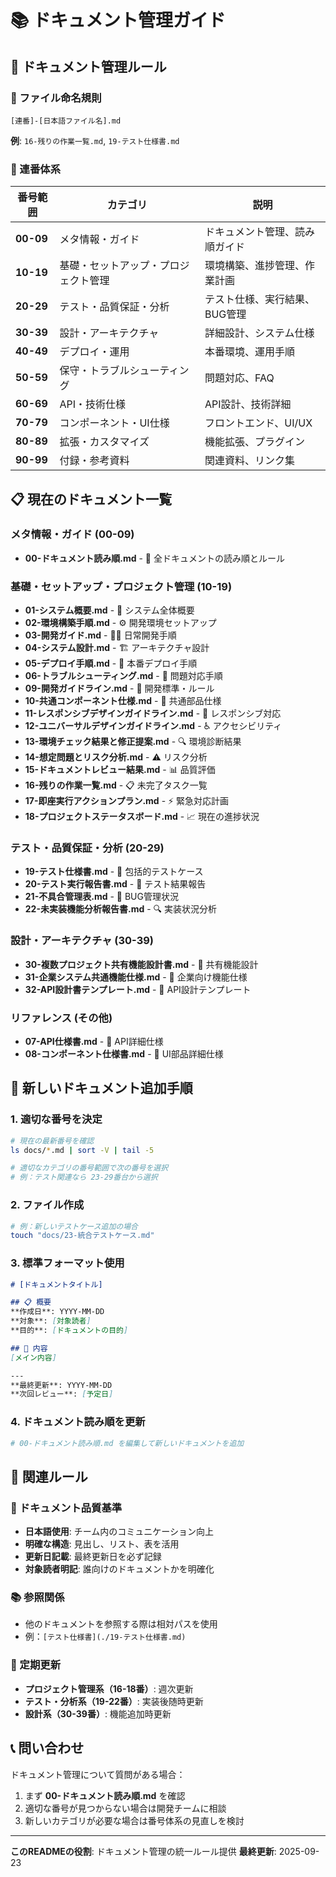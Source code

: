 # 📚 ドキュメント管理ガイド

## 🎯 ドキュメント管理ルール

### 📝 ファイル命名規則
```
[連番]-[日本語ファイル名].md
```

**例**: `16-残りの作業一覧.md`, `19-テスト仕様書.md`

### 📂 連番体系

| 番号範囲 | カテゴリ | 説明 |
|---------|---------|------|
| **00-09** | メタ情報・ガイド | ドキュメント管理、読み順ガイド |
| **10-19** | 基礎・セットアップ・プロジェクト管理 | 環境構築、進捗管理、作業計画 |
| **20-29** | テスト・品質保証・分析 | テスト仕様、実行結果、BUG管理 |
| **30-39** | 設計・アーキテクチャ | 詳細設計、システム仕様 |
| **40-49** | デプロイ・運用 | 本番環境、運用手順 |
| **50-59** | 保守・トラブルシューティング | 問題対応、FAQ |
| **60-69** | API・技術仕様 | API設計、技術詳細 |
| **70-79** | コンポーネント・UI仕様 | フロントエンド、UI/UX |
| **80-89** | 拡張・カスタマイズ | 機能拡張、プラグイン |
| **90-99** | 付録・参考資料 | 関連資料、リンク集 |

## 📋 現在のドキュメント一覧

### メタ情報・ガイド (00-09)
- **00-ドキュメント読み順.md** - 📖 全ドキュメントの読み順とルール

### 基礎・セットアップ・プロジェクト管理 (10-19)
- **01-システム概要.md** - 🎯 システム全体概要
- **02-環境構築手順.md** - ⚙️ 開発環境セットアップ
- **03-開発ガイド.md** - 👨‍💻 日常開発手順
- **04-システム設計.md** - 🏗️ アーキテクチャ設計
- **05-デプロイ手順.md** - 🚀 本番デプロイ手順
- **06-トラブルシューティング.md** - 🔧 問題対応手順
- **09-開発ガイドライン.md** - 📏 開発標準・ルール
- **10-共通コンポーネント仕様.md** - 🧩 共通部品仕様
- **11-レスポンシブデザインガイドライン.md** - 📱 レスポンシブ対応
- **12-ユニバーサルデザインガイドライン.md** - ♿ アクセシビリティ
- **13-環境チェック結果と修正提案.md** - 🔍 環境診断結果
- **14-想定問題とリスク分析.md** - ⚠️ リスク分析
- **15-ドキュメントレビュー結果.md** - 📊 品質評価
- **16-残りの作業一覧.md** - 📋 未完了タスク一覧
- **17-即座実行アクションプラン.md** - ⚡ 緊急対応計画
- **18-プロジェクトステータスボード.md** - 📈 現在の進捗状況

### テスト・品質保証・分析 (20-29)
- **19-テスト仕様書.md** - 🧪 包括的テストケース
- **20-テスト実行報告書.md** - 📄 テスト結果報告
- **21-不具合管理表.md** - 🐛 BUG管理状況
- **22-未実装機能分析報告書.md** - 🔍 実装状況分析

### 設計・アーキテクチャ (30-39)
- **30-複数プロジェクト共有機能設計書.md** - 🔗 共有機能設計
- **31-企業システム共通機能仕様.md** - 🏢 企業向け機能仕様
- **32-API設計書テンプレート.md** - 📘 API設計テンプレート

### リファレンス (その他)
- **07-API仕様書.md** - 🔌 API詳細仕様
- **08-コンポーネント仕様書.md** - 🧩 UI部品詳細仕様

## 🚀 新しいドキュメント追加手順

### 1. 適切な番号を決定
```bash
# 現在の最新番号を確認
ls docs/*.md | sort -V | tail -5

# 適切なカテゴリの番号範囲で次の番号を選択
# 例：テスト関連なら 23-29番台から選択
```

### 2. ファイル作成
```bash
# 例：新しいテストケース追加の場合
touch "docs/23-統合テストケース.md"
```

### 3. 標準フォーマット使用
```markdown
# [ドキュメントタイトル]

## 📋 概要
**作成日**: YYYY-MM-DD
**対象**: [対象読者]
**目的**: [ドキュメントの目的]

## 🎯 内容
[メイン内容]

---
**最終更新**: YYYY-MM-DD
**次回レビュー**: [予定日]
```

### 4. ドキュメント読み順を更新
```bash
# 00-ドキュメント読み順.md を編集して新しいドキュメントを追加
```

## 🔗 関連ルール

### 📄 ドキュメント品質基準
- **日本語使用**: チーム内のコミュニケーション向上
- **明確な構造**: 見出し、リスト、表を活用
- **更新日記載**: 最終更新日を必ず記録
- **対象読者明記**: 誰向けのドキュメントかを明確化

### 📚 参照関係
- 他のドキュメントを参照する際は相対パスを使用
- 例：`[テスト仕様書](./19-テスト仕様書.md)`

### 🔄 定期更新
- **プロジェクト管理系（16-18番）**: 週次更新
- **テスト・分析系（19-22番）**: 実装後随時更新
- **設計系（30-39番）**: 機能追加時更新

## 📞 問い合わせ

ドキュメント管理について質問がある場合：
1. まず **00-ドキュメント読み順.md** を確認
2. 適切な番号が見つからない場合は開発チームに相談
3. 新しいカテゴリが必要な場合は番号体系の見直しを検討

---

**このREADMEの役割**: ドキュメント管理の統一ルール提供
**最終更新**: 2025-09-23